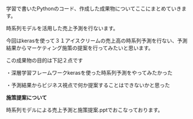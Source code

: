 学習で書いたPythonのコード、作成した成果物についてここにまとめていきます。

時系列モデルを活用した売上予測を行ないます。

今回はkerasを使って３１アイスクリームの売上高の時系列予測を行ない、予測結果からマーケティング施策の提案を行ってみたいと思います。

この成果物の目的は下記２点です

・深層学習フレームワークkerasを使った時系列予測をやってみたかった

・予測結果からビジネス視点で何か提案することはできないかと思った


**施策提案について**

時系列モデルによる売上予測と施策提案.pptでおこなっております。
